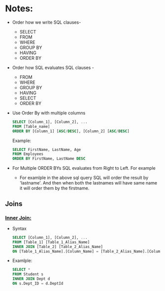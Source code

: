 Notes:
========
- Order how we write SQL clauses-
    - SELECT
    - FROM
    - WHERE
    - GROUP BY
    - HAVING
    - ORDER BY
    
- Order how SQL evaluates SQL clauses - 
    - FROM
    - WHERE
    - GROUP BY
    - HAVING
    - SELECT
    - ORDER BY


- Use Order By with multiple columns
     ````sql
    SELECT [Column_1], [Column_2], ...
    FROM [Table_name]
    ORDER BY [Column_1] [ASC/DESC], [Column_2] [ASC/DESC]
    ````
    Example:
    ````sql
    SELECT FirstName, LastName, Age
    FROM Employees
    ORDER BY FirstName, LastName DESC
    ````

- For Multiple ORDER BYs SQL evaluates from Right to Left. For example
    - For examlple in the above sql query SQL will order the result by 'lastname'.
    And then when both the lastnames will have same name it will order them by the firstname.

## Joins

### <ins>Inner Join:</ins>

- Syntax
    ````sql
    SELECT [Column_1], [Column_2], ...
    FROM [Table_1] [Table_1_Alias_Name]
    INNER JOIN [Table_2] [Table_2_Alias_Name]
    ON [Table_1_Alias_Name].[Column_Name] = [Table_2_Alias_Name].[Column_Name]
    ````

- Examlple:
    ````sql
    SELECT *
    FROM Student s
    INNER JOIN Dept d
    ON s.Dept_ID = d.DeptId
    ````


